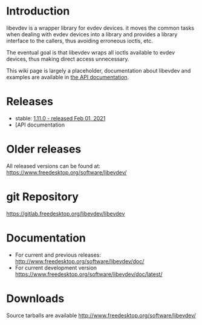 # Introduction
libevdev is a wrapper library for evdev devices. it moves the common tasks when dealing with evdev devices into a library and provides a library interface to the callers, thus avoiding erroneous ioctls, etc.

The eventual goal is that libevdev wraps all ioctls available to evdev devices, thus making direct access unnecessary.

This wiki page is largely a placeholder, documentation about libevdev and examples are available in [the API documentation](https://www.freedesktop.org/software/libevdev/doc/latest/).

# Releases
- stable: [1.11.0 - released Feb 01, 2021](https://lists.freedesktop.org/archives/input-tools/2021-February/001557.html)
- [API documentation[](https://www.freedesktop.org/software/libevdev/doc/latest/)

# Older releases
All released versions can be found at: https://www.freedesktop.org/software/libevdev/

# git Repository
https://gitlab.freedesktop.org/libevdev/libevdev

# Documentation
- For current and previous releases: http://www.freedesktop.org/software/libevdev/doc/
- For current development version https://www.freedesktop.org/software/libevdev/doc/latest/

# Downloads
Source tarballs are available http://www.freedesktop.org/software/libevdev/
